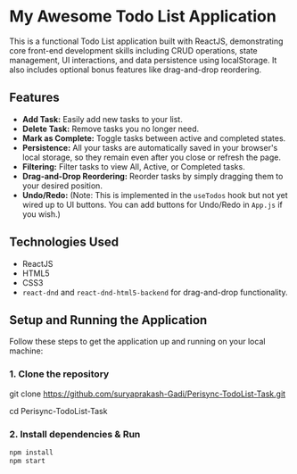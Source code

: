 # My Awesome Todo List Application

This is a functional Todo List application built with ReactJS, demonstrating core front-end development skills including CRUD operations, state management, UI interactions, and data persistence using localStorage. It also includes optional bonus features like drag-and-drop reordering.

## Features

- **Add Task:** Easily add new tasks to your list.
- **Delete Task:** Remove tasks you no longer need.
- **Mark as Complete:** Toggle tasks between active and completed states.
- **Persistence:** All your tasks are automatically saved in your browser's local storage, so they remain even after you close or refresh the page.
- **Filtering:** Filter tasks to view All, Active, or Completed tasks.
- **Drag-and-Drop Reordering:** Reorder tasks by simply dragging them to your desired position.
- **Undo/Redo:** (Note: This is implemented in the `useTodos` hook but not yet wired up to UI buttons. You can add buttons for Undo/Redo in `App.js` if you wish.)

## Technologies Used

- ReactJS
- HTML5
- CSS3
- `react-dnd` and `react-dnd-html5-backend` for drag-and-drop functionality.

## Setup and Running the Application

Follow these steps to get the application up and running on your local machine:

### 1. Clone the repository

git clone https://github.com/suryaprakash-Gadi/Perisync-TodoList-Task.git

cd Perisync-TodoList-Task

### 2. Install dependencies & Run

```bash
npm install
npm start
